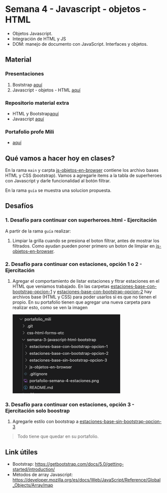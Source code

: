
# Semana 4 - Javascript - objetos - HTML
- Objetos Javascript.
- Integración de HTML y JS
- DOM: manejo de documento con JavaScript. Interfaces y objetos. 

## Material
### Presentaciones
1. Boststrap [aquí](https://docs.google.com/presentation/d/1HavLAukEtUW6vJLvy9ynjOsZTQKZKOEuIEzPiYy7ZpI/edit?usp=drive_link)
2. Javascript - objetos - HTML [aquí](https://docs.google.com/presentation/d/1mmXo4_0uNU63o4dL53DWOMCqf6GoTjFUOONtJsbaGv4/edit?usp=sharing)

### Repositorio material extra
- HTML y Bootstrap[aquí](https://labsys.frc.utn.edu.ar/gitlab/desarrollo-de-software1/materiales/semana-03)
- Javascript [aquí](https://labsys.frc.utn.edu.ar/gitlab/desarrollo-de-software1/materiales/semana-04)

### Portafolio profe Mili
- [aquí](https://labsys.frc.utn.edu.ar/gitlab/desarrollo-de-software1/proyectos2024/3k1a/portafolio_mili)


## Qué vamos a hacer hoy en clases?
En la rama `main` y carpta [js-objetos-en-browser](./js-objetos-en-browser/) contiene los archivo bases HTML y CSS (bootstrap). Vamos a agregarle items a la tabla de superheroes con Javascript y darle funcionalidad al botón filtrar.

En la rama `guía` se muestra una solucion propuesta.

## Desafíos
### 1. Desafío para continuar con superheroes.html - Ejercitación
A partir de la rama `guía` realizar:

1. Limpiar la grilla cuando se presiona el boton filtrar, antes de mostrar los filtrados. Como ayudan pueden poner primero un boton de limpiar en [js-objetos-en-browser](./js-objetos-en-browser/).


### 2. Desafío para continuar con estaciones, opción 1 o 2 - Ejercitación
1. Agregar el comportamiento de listar estaciones y fltrar estaciones en el HTML que veniamos trabajado. En las carpetas [estaciones-base-con-bootstrap-opcion-1](./estaciones-base-con-bootstrap-opcion-1/) y [estaciones-base-con-bootstrap-opcion-2](./estaciones-base-con-bootstrap-opcion-2/) hay archivos base (HTML y CSS) para poder usarlos si es que no tienen el propio. En su portafolio tienen que agregar una nueva carpeta para realizar esto, como se ven la imagen

    ![semana-semana-actual](./portafolio-semana-actual.png)


### 3. Desafío para continuar con estaciones, opción 3 - Ejercitación solo boostrap
1. Agregarle estilo con bootstrap a [estaciones-base-sin-bootstrap-opcion-3](./estaciones-base-sin-bootstrap-opcion-3/)

> Todo tiene que quedar en su portafolio.

## Link útiles
- Bootstrap: https://getbootstrap.com/docs/5.0/getting-started/introduction/
- Métodos de array Javascript: https://developer.mozilla.org/es/docs/Web/JavaScript/Reference/Global_Objects/Array/map 
